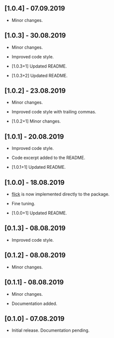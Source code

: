 ## [1.0.4] - 07.09.2019

* Minor changes.

## [1.0.3] - 30.08.2019

* Minor changes.

* Improved code style.

* [1.0.3+1] Updated README.

* [1.0.3+2] Updated README.

## [1.0.2] - 23.08.2019

* Minor changes.

* Improved code style with trailing commas.

* [1.0.2+1] Minor changes.

## [1.0.1] - 20.08.2019

* Improved code style.

* Code excerpt added to the README.

* [1.0.1+1] Updated README.

## [1.0.0] - 18.08.2019

* [flick](https://pub.dev/packages/flick) is now implemented directly to the package.

* Fine tuning.

* [1.0.0+1] Updated README.

## [0.1.3] - 08.08.2019

* Improved code style.

## [0.1.2] - 08.08.2019

* Minor changes.

## [0.1.1] - 08.08.2019

* Minor changes.

* Documentation added.

## [0.1.0] - 07.08.2019

* Initial release. Documentation pending.